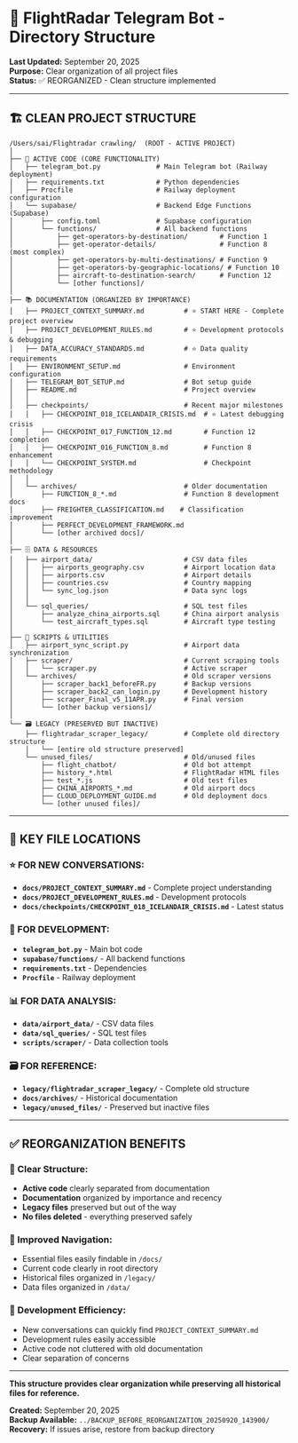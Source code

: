 # 📁 FlightRadar Telegram Bot - Directory Structure

**Last Updated:** September 20, 2025  
**Purpose:** Clear organization of all project files  
**Status:** ✅ REORGANIZED - Clean structure implemented  

---

## 🏗️ **CLEAN PROJECT STRUCTURE**

```
/Users/sai/Flightradar crawling/  (ROOT - ACTIVE PROJECT)
│
├── 📱 ACTIVE CODE (CORE FUNCTIONALITY)
│   ├── telegram_bot.py              # Main Telegram bot (Railway deployment)
│   ├── requirements.txt             # Python dependencies
│   ├── Procfile                     # Railway deployment configuration
│   └── supabase/                    # Backend Edge Functions (Supabase)
│       ├── config.toml              # Supabase configuration
│       └── functions/               # All backend functions
│           ├── get-operators-by-destination/        # Function 1
│           ├── get-operator-details/                # Function 8 (most complex)
│           ├── get-operators-by-multi-destinations/ # Function 9
│           ├── get-operators-by-geographic-locations/ # Function 10
│           ├── aircraft-to-destination-search/      # Function 12
│           └── [other functions]/
│
├── 📚 DOCUMENTATION (ORGANIZED BY IMPORTANCE)
│   ├── PROJECT_CONTEXT_SUMMARY.md          # ⭐ START HERE - Complete project overview
│   ├── PROJECT_DEVELOPMENT_RULES.md        # ⭐ Development protocols & debugging
│   ├── DATA_ACCURACY_STANDARDS.md          # ⭐ Data quality requirements
│   ├── ENVIRONMENT_SETUP.md                # Environment configuration
│   ├── TELEGRAM_BOT_SETUP.md               # Bot setup guide
│   ├── README.md                           # Project overview
│   │
│   ├── checkpoints/                        # Recent major milestones
│   │   ├── CHECKPOINT_018_ICELANDAIR_CRISIS.md  # ⭐ Latest debugging crisis
│   │   ├── CHECKPOINT_017_FUNCTION_12.md        # Function 12 completion
│   │   ├── CHECKPOINT_016_FUNCTION_8.md         # Function 8 enhancement
│   │   └── CHECKPOINT_SYSTEM.md                 # Checkpoint methodology
│   │
│   └── archives/                           # Older documentation
│       ├── FUNCTION_8_*.md                 # Function 8 development docs
│       ├── FREIGHTER_CLASSIFICATION.md    # Classification improvement
│       ├── PERFECT_DEVELOPMENT_FRAMEWORK.md
│       └── [other archived docs]/
│
├── 🗄️ DATA & RESOURCES
│   ├── airport_data/                       # CSV data files
│   │   ├── airports_geography.csv          # Airport location data
│   │   ├── airports.csv                    # Airport details
│   │   ├── countries.csv                   # Country mapping
│   │   └── sync_log.json                   # Data sync logs
│   │
│   └── sql_queries/                        # SQL test files
│       ├── analyze_china_airports.sql      # China airport analysis
│       └── test_aircraft_types.sql         # Aircraft type testing
│
├── 🔧 SCRIPTS & UTILITIES
│   ├── airport_sync_script.py              # Airport data synchronization
│   ├── scraper/                            # Current scraping tools
│   │   └── scraper.py                      # Active scraper
│   └── archives/                           # Old scraper versions
│       ├── scraper_back1_beforeFR.py       # Backup versions
│       ├── scraper_back2_can_login.py      # Development history
│       ├── scraper_Final_v5_11APR.py       # Final version
│       └── [other backup versions]/
│
└── 🗃️ LEGACY (PRESERVED BUT INACTIVE)
    ├── flightradar_scraper_legacy/         # Complete old directory structure
    │   └── [entire old structure preserved]
    └── unused_files/                       # Old/unused files
        ├── flight_chatbot/                 # Old bot attempt
        ├── history_*.html                  # FlightRadar HTML files
        ├── test_*.js                       # Old test files
        ├── CHINA_AIRPORTS_*.md             # Old airport docs
        ├── CLOUD_DEPLOYMENT_GUIDE.md       # Old deployment docs
        └── [other unused files]/
```

---

## 🎯 **KEY FILE LOCATIONS**

### **⭐ FOR NEW CONVERSATIONS:**
- **`docs/PROJECT_CONTEXT_SUMMARY.md`** - Complete project understanding
- **`docs/PROJECT_DEVELOPMENT_RULES.md`** - Development protocols
- **`docs/checkpoints/CHECKPOINT_018_ICELANDAIR_CRISIS.md`** - Latest status

### **🔧 FOR DEVELOPMENT:**
- **`telegram_bot.py`** - Main bot code
- **`supabase/functions/`** - All backend functions
- **`requirements.txt`** - Dependencies
- **`Procfile`** - Railway deployment

### **📊 FOR DATA ANALYSIS:**
- **`data/airport_data/`** - CSV data files
- **`data/sql_queries/`** - SQL test files
- **`scripts/scraper/`** - Data collection tools

### **🗃️ FOR REFERENCE:**
- **`legacy/flightradar_scraper_legacy/`** - Complete old structure
- **`docs/archives/`** - Historical documentation
- **`legacy/unused_files/`** - Preserved but inactive files

---

## ✅ **REORGANIZATION BENEFITS**

### **🎯 Clear Structure:**
- **Active code** clearly separated from documentation
- **Documentation** organized by importance and recency
- **Legacy files** preserved but out of the way
- **No files deleted** - everything preserved safely

### **📱 Improved Navigation:**
- Essential files easily findable in `/docs/`
- Current code clearly in root directory
- Historical files organized in `/legacy/`
- Data files organized in `/data/`

### **🔧 Development Efficiency:**
- New conversations can quickly find `PROJECT_CONTEXT_SUMMARY.md`
- Development rules easily accessible
- Active code not cluttered with old documentation
- Clear separation of concerns

---

**This structure provides clear organization while preserving all historical files for reference.**

**Created:** September 20, 2025  
**Backup Available:** `../BACKUP_BEFORE_REORGANIZATION_20250920_143900/`  
**Recovery:** If issues arise, restore from backup directory
